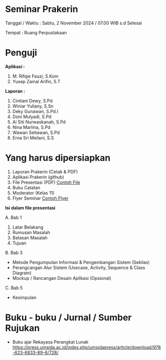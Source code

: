 # Seminar Prakerin

Tanggal / Waktu : Sabtu, 2 November 2024 / 07.00 WIB s.d Selesai

Tempat : Ruang Perpustakaan

# Penguji

**Aplikasi :**

1. M. Rifqie Fauzi, S.Kom
2. Yusep Zainal Arifin, S.T

**Laporan :**

1. Cintiani Dewy, S.Pd
2. Winiar Yuliany, S.Sn
3. Deky Gunawan, S.Pd.I
4. Doni Mulyadi, S.Pd
5. Ai Siti Nurwaskanah, S.Pd
6. Nina Marlina, S.Pd
7. Wawan Setiawan, S.Pd
8. Erna Sri Meilani, S.S

# Yang harus dipersiapkan

1. Laporan Prakerin (Cetak & PDF)
2. Aplikasi Prakerin (github)
3. File Presentasi (PDF) [Contoh File](FilePresentasi.pdf)
4. Buku Catatan
5. Moderator (Kelas 11)
6. Flyer Seminar [Contoh Flyer](Flyer.png)

**Isi dalam file presentasi**

A. Bab 1

1. Latar Belakang
2. Rumusan Masalah
3. Batasan Masalah
4. Tujuan

B. Bab 3

- Metode Pengumpulan Informasi & Pengembangan Sistem (Sekilas)
- Perangcangan Alur Sistem (Usecase, Activity, Sequence & Class Diagram)
- Mockup / Rancangan Desain Aplikasi (Opsional)

C. Bab 5

- Kesimpulan

# Buku - buku / Jurnal / Sumber Rujukan

- Buku ajar Rekayasa Perangkat Lunak https://press.umsida.ac.id/index.php/umsidapress/article/download/978-623-6833-89-6/728/
